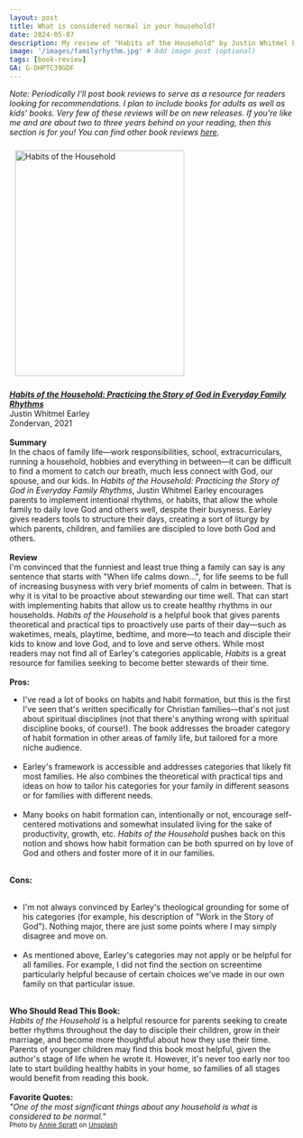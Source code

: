 ```yaml
---
layout: post
title: What is considered normal in your household?
date: 2024-05-07
description: My review of "Habits of the Household" by Justin Whitmel Earley.
image: '/images/familyrhythm.jpg' # Add image post (optional)
tags: [book-review]
GA: G-DHPTC39GDF
---
```


*Note: Periodically I'll post book reviews to serve as a resource for readers looking for recommendations. I plan to include books for adults as well as kids' books. Very few of these reviews will be on new releases. If you're like me and are about two to three years behind on your reading, then this section is for you! You can find other book reviews [here](https://www.meredithcook.net/tags/#book-review).* 

<p align="center">

<a href="https://amzn.to/4a9jhGu" target="blank"><img src="meredithcook.github.io/images/habitsofthehousehold.jpg" alt="Habits of the Household" style="width:300px;height:400px;padding:10px" align="center"></a></p>
<p>
<b><a href= "https://amzn.to/4a9jhGu" target= "blank"><i>Habits of the Household: Practicing the Story of God in Everyday Family Rhythms</i></a></b>
<br> 
Justin Whitmel Earley
<br>
Zondervan, 2021
<br>
<br>
<b>Summary</b>
<br>
    In the chaos of family life—work responsibilities, school, extracurriculars, running a household, hobbies and everything in between—it can be difficult to find a moment to catch our breath, much less connect with God, our spouse, and our kids. In <i>Habits of the Household: Practicing the Story of God in Everyday Family Rhythms</i>, Justin Whitmel Earley encourages parents to implement intentional rhythms, or habits, that allow the whole family to daily love God and others well, despite their busyness. Earley gives readers tools to structure their days, creating a sort of liturgy by which parents, children, and families are discipled to love both God and others.  
<br>
<br>
<b>Review</b>
<br>
I'm convinced that the funniest and least true thing a family can say is any sentence that starts with "When life calms down...", for life seems to be full of increasing busyness with very brief moments of calm in between. That is why it is vital to be proactive about stewarding our time well. That can start with implementing habits that allow us to create healthy rhythms in our households. <i>Habits of the Household</i> is a helpful book that gives parents theoretical and practical tips to proactively use parts of their day—such as waketimes, meals, playtime, bedtime, and more—to teach and disciple their kids to know and love God, and to love and serve others. While most readers may not find all of Earley's categories applicable, <i>Habits</i> is a great resource for families seeking to become better stewards of their time.
<br>
<br>
<b>Pros:</b>
<ul>
<li>I've read a lot of books on habits and habit formation, but this is the first I've seen that's written specifically for Christian families—that's not just about spiritual disciplines (not that there's anything wrong with spiritual discipline books, of course!). The book addresses the broader category of habit formation in other areas of family life, but tailored for a more niche audience.</li> 
<br>
<li>Earley's framework is accessible and addresses categories that likely fit most families. He also combines the theoretical with practical tips and ideas on how to tailor his categories for your family in different seasons or for families with different needs.</li> 
<br>
<li>Many books on habit formation can, intentionally or not, encourage self-centered motivations and somewhat insulated living for the sake of productivity, growth, etc. <i>Habits of the Household</i> pushes back on this notion and shows how habit formation can be both spurred on by love of God and others and foster more of it in our families. </li> 
<br>
</ul>
<b>Cons:</b>
<br>
<br>
<ul>
<li>I'm not always convinced by Earley's theological grounding for some of his categories (for example, his description of "Work in the Story of God"). Nothing major, there are just some points where I may simply disagree and move on.</li>
<br>
<li>As mentioned above, Earley's categories may not apply or be helpful for all families. For example, I did not find the section on screentime particularly helpful because of certain choices we've made in our own family on that particular issue.</li>
</ul> 
<br>
<b>Who Should Read This Book:</b>
<br>
	<i>Habits of the Household</i> is a helpful resource for parents seeking to create better rhythms throughout the day to disciple their children, grow in their marriage, and become more thoughtful about how they use their time. Parents of younger children may find this book most helpful, given the author's stage of life when he wrote it. However, it's never too early nor too late to start building healthy habits in your home, so families of all stages would benefit from reading this book.
<br>
<br>
<b>Favorite Quotes:</b>
<br>
<i>"One of the most significant things about any household is what is considered to be normal."</i>
<br>
<sub>Photo by <a href="https://unsplash.com/@anniespratt?utm_content=creditCopyText&utm_medium=referral&utm_source=unsplash">Annie Spratt</a> on <a href="https://unsplash.com/photos/people-sitting-on-dining-chair-in-front-of-table-aCIkDGiUFes?utm_content=creditCopyText&utm_medium=referral&utm_source=unsplash">Unsplash</a></sub>
  